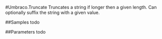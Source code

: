 #Umbraco.Truncate
Truncates a string if longer then a given length. Can optionally suffix the string with a given value. 

##Samples
todo

##Parameters
todo